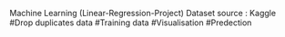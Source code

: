 Machine Learning (Linear-Regression-Project)
Dataset source : Kaggle
#Drop duplicates data
#Training data
#Visualisation
#Predection
